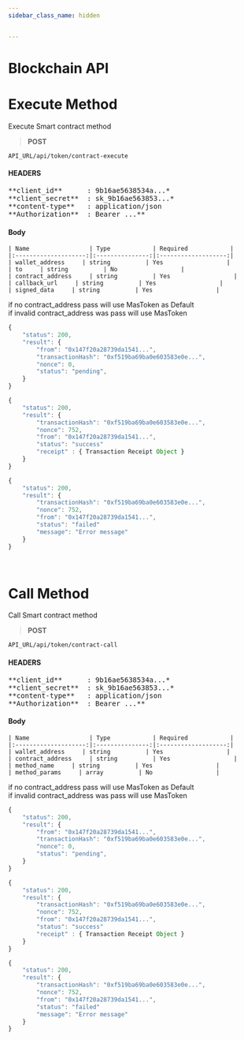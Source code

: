 ```yaml
---
sidebar_class_name: hidden


---
```


# Blockchain API

# Execute Method

Execute Smart contract method

>**POST** 

```
API_URL/api/token/contract-execute
```
#### HEADERS

<pre>
**client_id**      : 9b16ae5638534a...*
**client_secret**  : sk_9b16ae563853...* 
**content-type**   : application/json
**Authorization**  : Bearer ...**
</pre>

#### Body
    | Name                 | Type            | Required            |
    |:--------------------:|:---------------:|:-------------------:|
    | wallet_address     | string          | Yes                  |
    | to     | string          | No                  |
    | contract_address     | string          | Yes                  |
    | callback_url     | string          | Yes                  |
    | signed_data     | string          | Yes                  |


if no contract_address pass will use MasToken as Default <br/>
if invalid contract_address was pass will use MasToken

```js title="Sample result"
{
    "status": 200,
    "result": {
        "from": "0x147f20a28739da1541...",
        "transactionHash": "0xf519ba69ba0e603583e0e...",
        "nonce": 0,
        "status": "pending",
    }
}
```

```js title="Sample Callback Success response"
{
    "status": 200,
    "result": {
        "transactionHash": "0xf519ba69ba0e603583e0e...",
        "nonce": 752,
        "from": "0x147f20a28739da1541...",
        "status": "success"
        "receipt" : { Transaction Receipt Object }
    }
}
```

```js title="Sample Callback Fail response"
{
    "status": 200,
    "result": {
        "transactionHash": "0xf519ba69ba0e603583e0e...",
        "nonce": 752,
        "from": "0x147f20a28739da1541...",
        "status": "failed"
        "message": "Error message"
    }
}
```

<br/>



# Call Method

Call Smart contract method

>**POST** 

```
API_URL/api/token/contract-call
```
#### HEADERS

<pre>
**client_id**      : 9b16ae5638534a...*
**client_secret**  : sk_9b16ae563853...* 
**content-type**   : application/json
**Authorization**  : Bearer ...**
</pre>

#### Body
    | Name                 | Type            | Required            |
    |:--------------------:|:---------------:|:-------------------:|
    | wallet_address     | string          | Yes                  |
    | contract_address     | string          | Yes                  |
    | method_name     | string          | Yes                  |
    | method_params     | array          | No                  |


if no contract_address pass will use MasToken as Default <br/>
if invalid contract_address was pass will use MasToken

```js title="Sample result"
{
    "status": 200,
    "result": {
        "from": "0x147f20a28739da1541...",
        "transactionHash": "0xf519ba69ba0e603583e0e...",
        "nonce": 0,
        "status": "pending",
    }
}
```

```js title="Sample Callback Success response"
{
    "status": 200,
    "result": {
        "transactionHash": "0xf519ba69ba0e603583e0e...",
        "nonce": 752,
        "from": "0x147f20a28739da1541...",
        "status": "success"
        "receipt" : { Transaction Receipt Object }
    }
}
```

```js title="Sample Callback Fail response"
{
    "status": 200,
    "result": {
        "transactionHash": "0xf519ba69ba0e603583e0e...",
        "nonce": 752,
        "from": "0x147f20a28739da1541...",
        "status": "failed"
        "message": "Error message"
    }
}
```

<br/>
